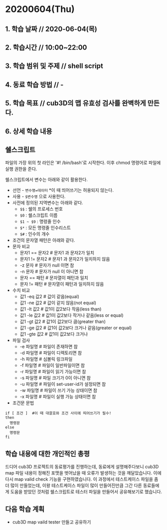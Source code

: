 # 20200604\(Thu\)

## 1. 학습 날짜 // 2020-06-04\(목\)

## 2. 학습시간 // 10:00~22:00

## 3. 학습 범위 및 주제 // shell script

## 4. 동료 학습 방법 // -

## 5. 학습 목표 // cub3D의 맵 유효성 검사를 완벽하게 만든다.

## 6. 상세 학습 내용

## 쉘스크립트

파일의 가장 위의 첫 라인은 '\#! /bin/bash'로 시작한다. 이후 chmod 명령어로 파일에 실행 권한을 준다.

쉘스크립트에서 변수는 아래와 같이 활용한다.

* 선언 - `변수명=데이터` \*이 때 띄어쓰기는 허용되지 않는다.
* 사용 - `$변수명` 으로 사용한다.
* 사전에 정의된 지역변수는 아래와 같다.
  * `$$` : 쉘의 프로세스 번호
  * `$0` : 쉘스크립트 이름
  * `$1 ~ $9` : 명령줄 인수
  * `$*` : 모든 명령줄 인수리스트
  * `$#` : 인수의 개수
* 조건의 문자열 패턴은 아래와 같다.
* 문자 비교
  * 문자1 == 문자2 \# 문자1 과 문자2가 일치
  * 문자1 != 문자2 \# 문자1 과 문자2가 일치하지 않음
  * -z 문자 \# 문자가 null 이면 참
  * -n 문자 \# 문자가 null 이 아니면 참
  * 문자 == 패턴 \# 문자열이 패턴과 일치
  * 문자 != 패턴 \# 문자열이 패턴과 일치하지 않음
* 수치 비교
  * 값1 -eq 값2 \# 값이 같음\(equal\)
  * 값1 -ne 값2 \# 값이 같지 않음\(not equal\)
  * 값1 -lt 값2 \# 값1이 값2보다 작음\(less than\)
  * 값1 -le 값2 \# 값1이 값2보다 작거나 같음\(less or equal\)
  * 값1 -gt 값2 \# 값1이 값2보다 큼\(greater than\)
  * 값1 -ge 값2 \# 값1이 값2보다 크거나 같음\(greater or equal\)
  * 값1 -gte 값2 \# 값1이 값2보다 크거나
* 파일 검사
  * -e 파일명 \# 파일이 존재하면 참
  * -d 파일명 \# 파일이 디렉토리면 참
  * -h 파일명 \# 심볼릭 링크파일
  * -f 파일명 \# 파일이 일반파일이면 참
  * -r 파일명 \# 파일이 읽기 가능이면 참
  * -s 파일명 \# 파일 크기가 0이 아니면 참
  * -u 파일명 \# 파일이 set-user-id가 설정되면 참
  * -w 파일명 \# 파일이 쓰기 가능 상태이면 참
  * -x 파일명 \# 파일이 실행 가능 상태이면 참
* 조건문 문법

```text
if [ 조건 ]  #이 때 대괄호와 조건 사이에 띄어쓰기가 필수!
then
  명령문
else
  명령문
fi
```

## 학습 내용에 대한 개인적인 총평

드디어 cub3D 프로젝트의 동료평가를 진행하는데, 동료에게 설명해주다보니 cub3D map 파일 내용이 정해진 포맷을 벗어났을 때 오류가 발생하는 것을 깨달았습니다. 이에 다시 map valid check 기능을 구현하였습니다. 이 과정에서 테스트케이스 파일을 좀 더 많이 만들었는데, 이왕 테스트케이스 파일이 많이 만들어진만큼 그간 다른 동료들에게 도움을 받았던 것처럼 쉘스크립트로 테스터 파일을 만들어서 공유해보기로 했습니다.

## 다음 학습 계획

* cub3D map vaild tester 만들고 공유하기

